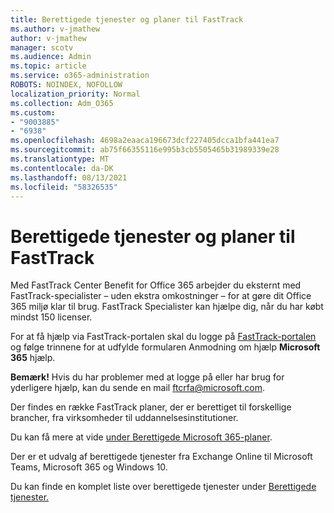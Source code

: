 ```yaml
---
title: Berettigede tjenester og planer til FastTrack
ms.author: v-jmathew
author: v-jmathew
manager: scotv
ms.audience: Admin
ms.topic: article
ms.service: o365-administration
ROBOTS: NOINDEX, NOFOLLOW
localization_priority: Normal
ms.collection: Adm_O365
ms.custom:
- "9003885"
- "6938"
ms.openlocfilehash: 4698a2eaaca196673dcf227405dcca1bfa441ea7
ms.sourcegitcommit: ab75f66355116e995b3cb5505465b31989339e28
ms.translationtype: MT
ms.contentlocale: da-DK
ms.lasthandoff: 08/13/2021
ms.locfileid: "58326535"
---
```

# <a name="eligible-services-and-plans-for-fasttrack"></a>Berettigede tjenester og planer til FastTrack

Med FastTrack Center Benefit for Office 365 arbejder du eksternt med FastTrack-specialister – uden ekstra omkostninger – for at gøre dit Office 365 miljø klar til brug. FastTrack Specialister kan hjælpe dig, når du har købt mindst 150 licenser.

For at få hjælp via FastTrack-portalen skal du logge på [FastTrack-portalen](https://go.microsoft.com/fwlink/?linkid=2125443) og følge trinnene for at udfylde formularen Anmodning om hjælp **Microsoft 365** hjælp.

**Bemærk!** Hvis du har problemer med at logge på eller har brug for yderligere hjælp, kan du sende en mail [ftcrfa@microsoft.com](mailto:ftcrfa@microsoft.com).

Der findes en række FastTrack planer, der er berettiget til forskellige brancher, fra virksomheder til uddannelsesinstitutioner.

Du kan få mere at vide [under Berettigede Microsoft 365-planer](https://go.microsoft.com/fwlink/?linkid=2125459).

Der er et udvalg af berettigede tjenester fra Exchange Online til Microsoft Teams, Microsoft 365 og Windows 10.

Du kan finde en komplet liste over berettigede tjenester under [Berettigede tjenester.](https://go.microsoft.com/fwlink/?linkid=2125636)
